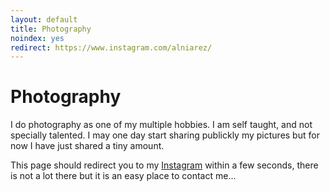 ```yaml
---
layout: default
title: Photography
noindex: yes
redirect: https://www.instagram.com/alniarez/
---
```

# Photography
I do photography as one of my multiple hobbies. 
I am self taught, and not specially talented. 
I may one day start sharing publickly my pictures but for now I have just shared a tiny amount. 

This page should redirect you to my [Instagram](https://www.instagram.com/alniarez/) within a few seconds, there is not a lot there but it is an easy place to contact me...
